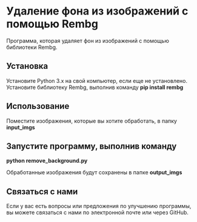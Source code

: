 # Удаление фона из изображений с помощью Rembg
Программа, которая удаляет фон из изображений с помощью библиотеки Rembg.

## Установка
Установите Python 3.x на свой компьютер, если еще не установлено.
Установите библиотеку Rembg, выполнив команду 
**pip install rembg**


## Использование
Поместите изображения, которые вы хотите обработать, в папку 
**input_imgs**

## Запустите программу, выполнив команду 
**python remove_background.py**

Обработанные изображения будут сохранены в папке 
**output_imgs**



## Связаться с нами
Если у вас есть вопросы или предложения по улучшению программы, вы можете связаться с нами по электронной почте или через GitHub.
